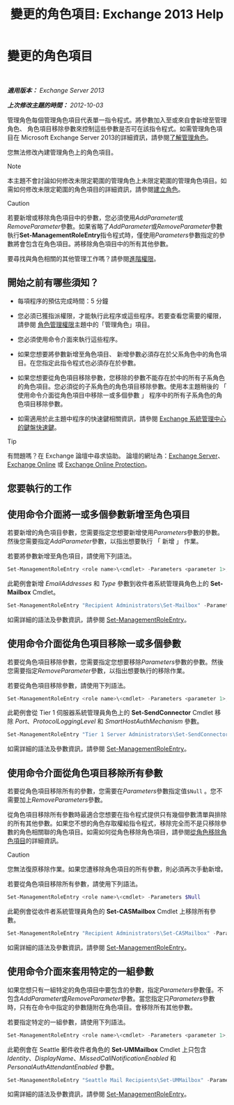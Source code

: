﻿---
title: '變更的角色項目: Exchange 2013 Help'
TOCTitle: 變更的角色項目
ms:assetid: 5aa4f39c-16a4-4815-ac4f-2cdcfa2b3ee1
ms:mtpsurl: https://technet.microsoft.com/zh-tw/library/Dd298005(v=EXCHG.150)
ms:contentKeyID: 50473227
ms.date: 05/21/2018
mtps_version: v=EXCHG.150
ms.translationtype: MT
---

# 變更的角色項目

 

_**適用版本：** Exchange Server 2013_

_**上次修改主題的時間：** 2012-10-03_

管理角色每個管理角色項目代表單一指令程式。將參數加入至或來自會新增至管理角色、 角色項目移除參數來控制這些參數是否可在該指令程式。如需管理角色項目在 Microsoft Exchange Server 2013的詳細資訊，請參閱[了解管理角色](understanding-management-roles-exchange-2013-help.md)。

您無法修改內建管理角色上的角色項目。


> [!NOTE]  
> 本主題不會討論如何修改未限定範圍的管理角色上未限定範圍的管理角色項目。如需如何修改未限定範圍的角色項目的詳細資訊，請參閱<a href="create-a-role-exchange-2013-help.md">建立角色</a>。





> [!CAUTION]  
> 若要新增或移除角色項目中的參數，您必須使用<em>AddParameter</em>或<em>RemoveParameter</em>參數。如果省略了<em>AddParameter</em>或<em>RemoveParameter</em>參數執行<strong>Set-ManagementRoleEntry</strong>指令程式時，僅使用<em>Parameters</em>參數指定的參數將會包含在角色項目。將移除角色項目中的所有其他參數。




要尋找與角色相關的其他管理工作嗎？請參閱[進階權限](advanced-permissions-exchange-2013-help.md)。

## 開始之前有哪些須知？

  - 每項程序的預估完成時間：5 分鐘

  - 您必須已獲指派權限，才能執行此程序或這些程序。若要查看您需要的權限，請參閱 [角色管理權限](role-management-permissions-exchange-2013-help.md)主題中的「管理角色」項目。

  - 您必須使用命令介面來執行這些程序。

  - 如果您想要將參數新增至角色項目、 新增參數必須存在於父系角色中的角色項目。在您指定此指令程式也必須存在於參數。

  - 如果您想要從角色項目移除參數，您移除的參數不能存在於中的所有子系角色的角色項目。您必須從的子系角色的角色項目移除參數。使用本主題稍後的 「 使用命令介面從角色項目中移除一或多個參數 」 程序中的所有子系角色的角色項目移除參數。

  - 如需適用於此主題中程序的快速鍵相關資訊，請參閱 [Exchange 系統管理中心的鍵盤快速鍵](keyboard-shortcuts-in-the-exchange-admin-center-exchange-online-protection-help.md)。


> [!TIP]  
> 有問題嗎？在 Exchange 論壇中尋求協助。 論壇的網址為：<a href="https://go.microsoft.com/fwlink/p/?linkid=60612">Exchange Server</a>、 <a href="https://go.microsoft.com/fwlink/p/?linkid=267542">Exchange Online</a> 或 <a href="https://go.microsoft.com/fwlink/p/?linkid=285351">Exchange Online Protection</a>。




## 您要執行的工作

## 使用命令介面將一或多個參數新增至角色項目

若要新增的角色項目參數，您需要指定您想要新增使用*Parameters*參數的參數。然後您需要指定*AddParameter*參數，以指出想要執行 「 新增 」 作業。

若要將參數新增至角色項目，請使用下列語法。

```powershell
Set-ManagementRoleEntry <role name>\<cmdlet> -Parameters <parameter 1>, <parameter 2>, <parameter...> -AddParameter
```

此範例會新增 *EmailAddresses* 和 *Type* 參數到收件者系統管理員角色上的 **Set-Mailbox** Cmdlet。

```powershell
Set-ManagementRoleEntry "Recipient Administrators\Set-Mailbox" -Parameters EmailAddresses, Type -AddParameter
```

如需詳細的語法及參數資訊，請參閱 [Set-ManagementRoleEntry](https://technet.microsoft.com/zh-tw/library/dd351162\(v=exchg.150\))。

## 使用命令介面從角色項目移除一或多個參數

若要從角色項目移除參數，您需要指定您想要移除*Parameters*參數的參數。然後您需要指定*RemoveParameter*參數，以指出想要執行的移除作業。

若要從角色項目移除參數，請使用下列語法。

```powershell
Set-ManagementRoleEntry <role name>\<cmdlet> -Parameters <parameter 1>, <parameter 2>, <parameter...> -RemoveParameter
```

此範例會從 Tier 1 伺服器系統管理員角色上的 **Set-SendConnector** Cmdlet 移除 *Port*、*ProtocolLoggingLevel* 和 *SmartHostAuthMechanism* 參數。

```powershell
Set-ManagementRoleEntry "Tier 1 Server Administrators\Set-SendConnector" -Parameters Port, ProtocolLoggingLevel, SmartHostAuthMechanism -RemoveParameter
```

如需詳細的語法及參數資訊，請參閱 [Set-ManagementRoleEntry](https://technet.microsoft.com/zh-tw/library/dd351162\(v=exchg.150\))。

## 使用命令介面從角色項目移除所有參數

若要從角色項目移除所有的參數，您需要在*Parameters*參數指定值`$Null` 。您不需要加上*RemoveParameters*參數。

從角色項目移除所有參數時最適合您想要在指令程式提供只有幾個參數清單與排除的所有其他參數。如果您不想的角色存取權給指令程式，移除完全而不是只移除參數的角色相關聯的角色項目。如需如何從角色移除角色項目，請參閱[從角色移除角色項目](remove-a-role-entry-from-a-role-exchange-2013-help.md)的詳細資訊。


> [!CAUTION]  
> 您無法復原移除作業。如果您遭移除角色項目的所有參數，則必須再次手動新增。




若要從角色項目移除所有參數，請使用下列語法。

```powershell
Set-ManagementRoleEntry <role name>\<cmdlet> -Parameters $Null 
```

此範例會從收件者系統管理員角色的 **Set-CASMailbox** Cmdlet 上移除所有參數。

```powershell
Set-ManagementRoleEntry "Recipient Administrators\Set-CASMailbox" -Parameters $Null 
```

如需詳細的語法及參數資訊，請參閱 [Set-ManagementRoleEntry](https://technet.microsoft.com/zh-tw/library/dd351162\(v=exchg.150\))。

## 使用命令介面來套用特定的一組參數

如果您想只有一組特定的角色項目中要包含的參數，指定*Parameters*參數僅。不包含*AddParameter*或*RemoveParameter*參數。當您指定只*Parameters*參數時，只有在命令中指定的參數隨附在角色項目。會移除所有其他參數。

若要指定特定的一組參數，請使用下列語法。

```powershell
Set-ManagementRoleEntry <role name>\<cmdlet> -Parameters <parameter 1>, <parameter 2>, <parameter...>
```

此範例會在 Seattle 郵件收件者角色的 **Set-UMMailbox** Cmdlet 上只包含 *Identity*、*DisplayName*、*MissedCallNotificationEnabled* 和 *PersonalAuthAttendantEnabled* 參數。

```powershell
Set-ManagementRoleEntry "Seattle Mail Recipients\Set-UMMailbox" -Parameters Identity, DisplayName, MissedCallNotificationEnabled, PersonalAutoAttendantEnabled
```

如需詳細的語法及參數資訊，請參閱 [Set-ManagementRoleEntry](https://technet.microsoft.com/zh-tw/library/dd351162\(v=exchg.150\))。

